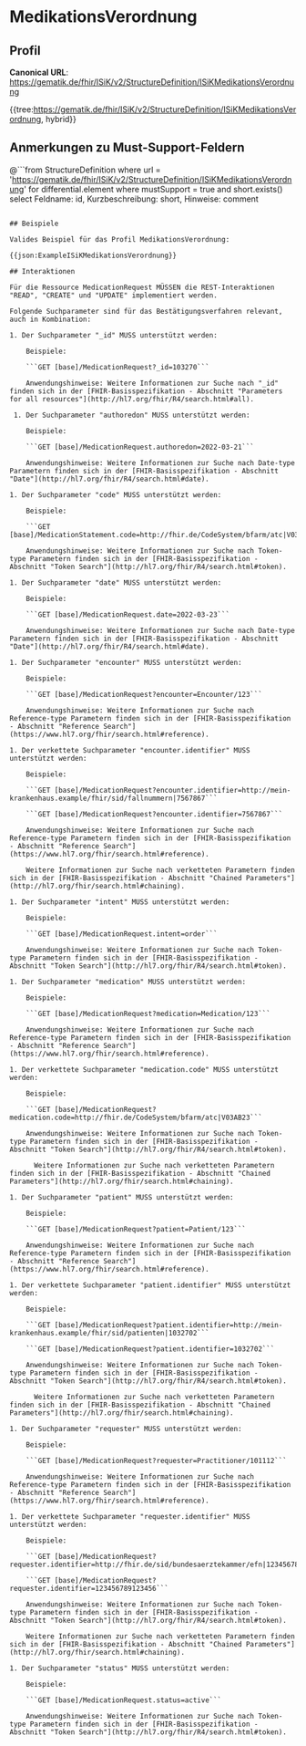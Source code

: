 # MedikationsVerordnung

## Profil

**Canonical URL**: https://gematik.de/fhir/ISiK/v2/StructureDefinition/ISiKMedikationsVerordnung

{{tree:https://gematik.de/fhir/ISiK/v2/StructureDefinition/ISiKMedikationsVerordnung, hybrid}}

## Anmerkungen zu Must-Support-Feldern

@```from
	StructureDefinition
where
    url = 'https://gematik.de/fhir/ISiK/v2/StructureDefinition/ISiKMedikationsVerordnung'
for differential.element
where mustSupport = true
  and short.exists()
select
	Feldname: id, Kurzbeschreibung: short, Hinweise: comment
```

## Beispiele

Valides Beispiel für das Profil MedikationsVerordnung:

{{json:ExampleISiKMedikationsVerordnung}}

## Interaktionen

Für die Ressource MedicationRequest MÜSSEN die REST-Interaktionen "READ", "CREATE" und "UPDATE" implementiert werden.

Folgende Suchparameter sind für das Bestätigungsverfahren relevant, auch in Kombination:

1. Der Suchparameter "_id" MUSS unterstützt werden:

    Beispiele:

    ```GET [base]/MedicationRequest?_id=103270```

    Anwendungshinweise: Weitere Informationen zur Suche nach "_id" finden sich in der [FHIR-Basisspezifikation - Abschnitt "Parameters for all resources"](http://hl7.org/fhir/R4/search.html#all).

 1. Der Suchparameter "authoredon" MUSS unterstützt werden:

    Beispiele:

    ```GET [base]/MedicationRequest.authoredon=2022-03-21```

    Anwendungshinweise: Weitere Informationen zur Suche nach Date-type Parametern finden sich in der [FHIR-Basisspezifikation - Abschnitt "Date"](http://hl7.org/fhir/R4/search.html#date).

1. Der Suchparameter "code" MUSS unterstützt werden:

    Beispiele:

    ```GET [base]/MedicationStatement.code=http://fhir.de/CodeSystem/bfarm/atc|V03AB23```

    Anwendungshinweise: Weitere Informationen zur Suche nach Token-type Parametern finden sich in der [FHIR-Basisspezifikation - Abschnitt "Token Search"](http://hl7.org/fhir/R4/search.html#token).

1. Der Suchparameter "date" MUSS unterstützt werden:

    Beispiele:

    ```GET [base]/MedicationRequest.date=2022-03-23```

    Anwendungshinweise: Weitere Informationen zur Suche nach Date-type Parametern finden sich in der [FHIR-Basisspezifikation - Abschnitt "Date"](http://hl7.org/fhir/R4/search.html#date).

1. Der Suchparameter "encounter" MUSS unterstützt werden:

    Beispiele:

    ```GET [base]/MedicationRequest?encounter=Encounter/123```

    Anwendungshinweise: Weitere Informationen zur Suche nach Reference-type Parametern finden sich in der [FHIR-Basisspezifikation - Abschnitt "Reference Search"](https://www.hl7.org/fhir/search.html#reference).

1. Der verkettete Suchparameter "encounter.identifier" MUSS unterstützt werden:

    Beispiele:

    ```GET [base]/MedicationRequest?encounter.identifier=http://mein-krankenhaus.example/fhir/sid/fallnummern|7567867```

    ```GET [base]/MedicationRequest?encounter.identifier=7567867```

    Anwendungshinweise: Weitere Informationen zur Suche nach Reference-type Parametern finden sich in der [FHIR-Basisspezifikation - Abschnitt "Reference Search"](https://www.hl7.org/fhir/search.html#reference).

    Weitere Informationen zur Suche nach verketteten Parametern finden sich in der [FHIR-Basisspezifikation - Abschnitt "Chained Parameters"](http://hl7.org/fhir/search.html#chaining).

1. Der Suchparameter "intent" MUSS unterstützt werden:

    Beispiele:

    ```GET [base]/MedicationRequest.intent=order```

    Anwendungshinweise: Weitere Informationen zur Suche nach Token-type Parametern finden sich in der [FHIR-Basisspezifikation - Abschnitt "Token Search"](http://hl7.org/fhir/R4/search.html#token).

1. Der Suchparameter "medication" MUSS unterstützt werden:

    Beispiele:

    ```GET [base]/MedicationRequest?medication=Medication/123```

    Anwendungshinweise: Weitere Informationen zur Suche nach Reference-type Parametern finden sich in der [FHIR-Basisspezifikation - Abschnitt "Reference Search"](https://www.hl7.org/fhir/search.html#reference).

1. Der verkettete Suchparameter "medication.code" MUSS unterstützt werden:

    Beispiele:

    ```GET [base]/MedicationRequest?medication.code=http://fhir.de/CodeSystem/bfarm/atc|V03AB23```

    Anwendungshinweise: Weitere Informationen zur Suche nach Token-type Parametern finden sich in der [FHIR-Basisspezifikation - Abschnitt "Token Search"](http://hl7.org/fhir/R4/search.html#token).

	  Weitere Informationen zur Suche nach verketteten Parametern finden sich in der [FHIR-Basisspezifikation - Abschnitt "Chained Parameters"](http://hl7.org/fhir/search.html#chaining).

1. Der Suchparameter "patient" MUSS unterstützt werden:

    Beispiele:

    ```GET [base]/MedicationRequest?patient=Patient/123```

    Anwendungshinweise: Weitere Informationen zur Suche nach Reference-type Parametern finden sich in der [FHIR-Basisspezifikation - Abschnitt "Reference Search"](https://www.hl7.org/fhir/search.html#reference).

1. Der verkettete Suchparameter "patient.identifier" MUSS unterstützt werden:

    Beispiele:

    ```GET [base]/MedicationRequest?patient.identifier=http://mein-krankenhaus.example/fhir/sid/patienten|1032702```

    ```GET [base]/MedicationRequest?patient.identifier=1032702```

    Anwendungshinweise: Weitere Informationen zur Suche nach Token-type Parametern finden sich in der [FHIR-Basisspezifikation - Abschnitt "Token Search"](http://hl7.org/fhir/R4/search.html#token).

	  Weitere Informationen zur Suche nach verketteten Parametern finden sich in der [FHIR-Basisspezifikation - Abschnitt "Chained Parameters"](http://hl7.org/fhir/search.html#chaining).

1. Der Suchparameter "requester" MUSS unterstützt werden:

    Beispiele:

    ```GET [base]/MedicationRequest?requester=Practitioner/101112```

    Anwendungshinweise: Weitere Informationen zur Suche nach Reference-type Parametern finden sich in der [FHIR-Basisspezifikation - Abschnitt "Reference Search"](https://www.hl7.org/fhir/search.html#reference).

1. Der verkettete Suchparameter "requester.identifier" MUSS unterstützt werden:

    Beispiele:

    ```GET [base]/MedicationRequest?requester.identifier=http://fhir.de/sid/bundesaerztekammer/efn|123456789123456```

    ```GET [base]/MedicationRequest?requester.identifier=123456789123456```

    Anwendungshinweise: Weitere Informationen zur Suche nach Token-type Parametern finden sich in der [FHIR-Basisspezifikation - Abschnitt "Token Search"](http://hl7.org/fhir/R4/search.html#token).

    Weitere Informationen zur Suche nach verketteten Parametern finden sich in der [FHIR-Basisspezifikation - Abschnitt "Chained Parameters"](http://hl7.org/fhir/search.html#chaining).

1. Der Suchparameter "status" MUSS unterstützt werden:

    Beispiele:

    ```GET [base]/MedicationRequest.status=active```

    Anwendungshinweise: Weitere Informationen zur Suche nach Token-type Parametern finden sich in der [FHIR-Basisspezifikation - Abschnitt "Token Search"](http://hl7.org/fhir/R4/search.html#token).
